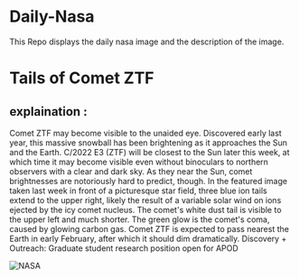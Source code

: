# Daily-Nasa

This Repo displays the daily nasa image and the description of the image.

<!--NASA-->
# Tails of Comet ZTF
## explaination :

Comet ZTF may become visible to the unaided eye. Discovered early last year, this massive snowball has been brightening as it approaches the Sun and the Earth. C/2022 E3 (ZTF) will be closest to the Sun later this week, at which time it may become visible even without binoculars to northern observers with a clear and dark sky. As they near the Sun, comet brightnesses are notoriously hard to predict, though. In the featured image taken last week in front of a picturesque star field, three blue ion tails extend to the upper right, likely the result of a variable solar wind on ions ejected by the icy comet nucleus.  The comet's white dust tail is visible to the upper left and much shorter. The green glow is the comet's coma, caused by glowing carbon gas. Comet ZTF is expected to pass nearest the Earth in early February, after which it should dim dramatically.   Discovery + Outreach: Graduate student research position open for APOD

![NASA](https://apod.nasa.gov/apod/image/2301/CometZtf_Hernandez_960.jpg)
<!--/NASA-->